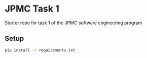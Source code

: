 # JPMC Task 1

Starter repo for task 1 of the JPMC software engineering program

## Setup

```bash
pip install -r requirements.txt
```
